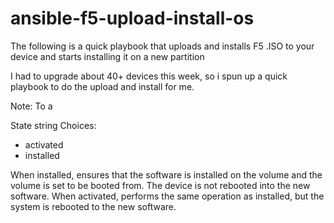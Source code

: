 # ansible-f5-upload-install-os
The following is a quick playbook that uploads and installs F5 .ISO to your device and starts installing it on a new partition

I had to upgrade about 40+ devices this week, so i spun up a quick playbook to do the upload and install for me. 

Note: To a


State string Choices:
* activated
* installed

When installed, ensures that the software is installed on the volume and the volume is set to be booted from. The device is not rebooted into the new software.
When activated, performs the same operation as installed, but the system is rebooted to the new software.
